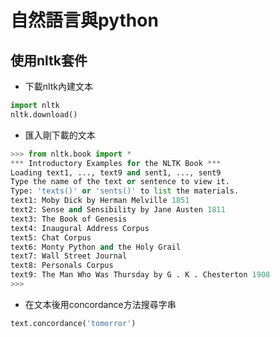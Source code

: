 自然語言與python
==
## 使用nltk套件
+ 下載nltk內建文本
``` python
import nltk
nltk.download()
```
+ 匯入剛下載的文本
``` python
>>> from nltk.book import *
*** Introductory Examples for the NLTK Book ***
Loading text1, ..., text9 and sent1, ..., sent9
Type the name of the text or sentence to view it.
Type: 'texts()' or 'sents()' to list the materials.
text1: Moby Dick by Herman Melville 1851
text2: Sense and Sensibility by Jane Austen 1811
text3: The Book of Genesis
text4: Inaugural Address Corpus
text5: Chat Corpus
text6: Monty Python and the Holy Grail
text7: Wall Street Journal
text8: Personals Corpus
text9: The Man Who Was Thursday by G . K . Chesterton 1908
>>>
```
+ 在文本後用concordance方法搜尋字串
```python
text.concordance('tomorror')
```
